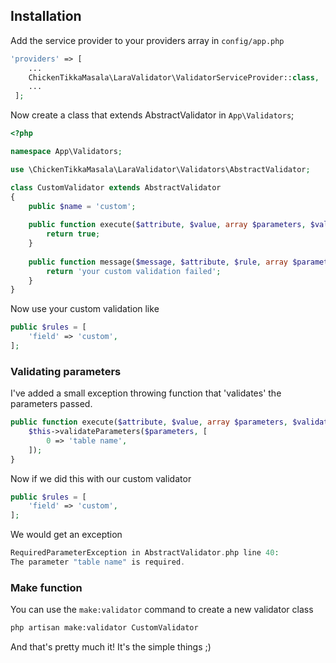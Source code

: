 ## Installation 

Add the service provider to your providers array in `config/app.php`

```php
'providers' => [
    ...
    ChickenTikkaMasala\LaraValidator\ValidatorServiceProvider::class,
    ...
 ];
```

Now create a class that extends AbstractValidator in `App\Validators`;

```php
<?php

namespace App\Validators;

use \ChickenTikkaMasala\LaraValidator\Validators\AbstractValidator;

class CustomValidator extends AbstractValidator
{
    public $name = 'custom';
    
    public function execute($attribute, $value, array $parameters, $validator) : boolean {
        return true;
    }
    
    public function message($message, $attribute, $rule, array $parameters) : string {
        return 'your custom validation failed';
    }
}

```

Now use your custom validation like 

```php
public $rules = [
    'field' => 'custom',
];

```

### Validating parameters 

I've added a small exception throwing function that 'validates' the parameters passed.

```php
public function execute($attribute, $value, array $parameters, $validator) : boolean {
    $this->validateParameters($parameters, [
        0 => 'table name',
    ]);
}
```

Now if we did this with our custom validator 

```php
public $rules = [
    'field' => 'custom',
];

```
We would get an exception 

```php
RequiredParameterException in AbstractValidator.php line 40:
The parameter "table name" is required.
```

### Make function 

You can use the `make:validator` command to create a new validator class

```bash
php artisan make:validator CustomValidator
```

And that's pretty much it! It's the simple things ;)

